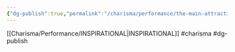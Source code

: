 ```yaml
---
{"dg-publish":true,"permalink":"/charisma/performance/the-main-attraction/"}
---
```


[[Charisma/Performance/INSPIRATIONAL\|INSPIRATIONAL]]
#charisma #dg-publish